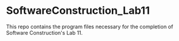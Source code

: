 # SoftwareConstruction_Lab11
This repo contains the program files necessary for the completion of Software Construction's Lab 11.
